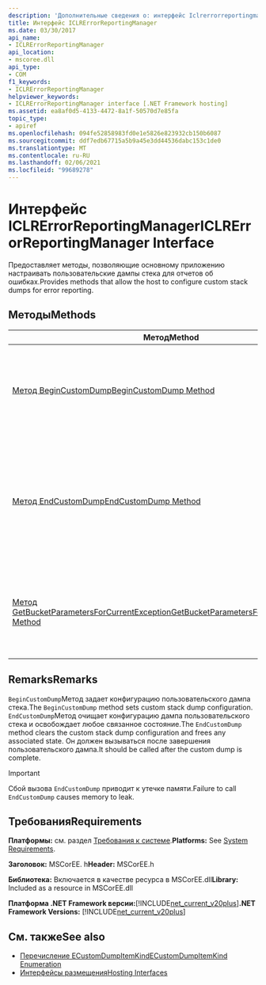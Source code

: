 ```yaml
---
description: 'Дополнительные сведения о: интерфейс Iclrerrorreportingmanagergetbucketparametersforcurrentexception'
title: Интерфейс ICLRErrorReportingManager
ms.date: 03/30/2017
api_name:
- ICLRErrorReportingManager
api_location:
- mscoree.dll
api_type:
- COM
f1_keywords:
- ICLRErrorReportingManager
helpviewer_keywords:
- ICLRErrorReportingManager interface [.NET Framework hosting]
ms.assetid: ea8af0d5-4133-4472-8a1f-50570d7e85fa
topic_type:
- apiref
ms.openlocfilehash: 094fe52858983fd0e1e5826e823932cb150b6087
ms.sourcegitcommit: ddf7edb67715a5b9a45e3dd44536dabc153c1de0
ms.translationtype: MT
ms.contentlocale: ru-RU
ms.lasthandoff: 02/06/2021
ms.locfileid: "99689278"
---
```

# <a name="iclrerrorreportingmanager-interface"></a><span data-ttu-id="6917a-103">Интерфейс ICLRErrorReportingManager</span><span class="sxs-lookup"><span data-stu-id="6917a-103">ICLRErrorReportingManager Interface</span></span>

<span data-ttu-id="6917a-104">Предоставляет методы, позволяющие основному приложению настраивать пользовательские дампы стека для отчетов об ошибках.</span><span class="sxs-lookup"><span data-stu-id="6917a-104">Provides methods that allow the host to configure custom stack dumps for error reporting.</span></span>  
  
## <a name="methods"></a><span data-ttu-id="6917a-105">Методы</span><span class="sxs-lookup"><span data-stu-id="6917a-105">Methods</span></span>  
  
|<span data-ttu-id="6917a-106">Метод</span><span class="sxs-lookup"><span data-stu-id="6917a-106">Method</span></span>|<span data-ttu-id="6917a-107">Описание</span><span class="sxs-lookup"><span data-stu-id="6917a-107">Description</span></span>|  
|------------|-----------------|  
|[<span data-ttu-id="6917a-108">Метод BeginCustomDump</span><span class="sxs-lookup"><span data-stu-id="6917a-108">BeginCustomDump Method</span></span>](iclrerrorreportingmanager-begincustomdump-method.md)|<span data-ttu-id="6917a-109">Задает конфигурацию пользовательских дампов стека для отчетов об ошибках.</span><span class="sxs-lookup"><span data-stu-id="6917a-109">Specifies the configuration of custom stack dumps for error reporting.</span></span>|  
|[<span data-ttu-id="6917a-110">Метод EndCustomDump</span><span class="sxs-lookup"><span data-stu-id="6917a-110">EndCustomDump Method</span></span>](iclrerrorreportingmanager-endcustomdump-method.md)|<span data-ttu-id="6917a-111">Очищает конфигурацию пользовательского дампа стека, которая была задана предыдущим вызовом метода `BeginCustomDump` .</span><span class="sxs-lookup"><span data-stu-id="6917a-111">Clears the custom stack dump configuration that was set by an earlier call to `BeginCustomDump`.</span></span>|  
|[<span data-ttu-id="6917a-112">Метод GetBucketParametersForCurrentException</span><span class="sxs-lookup"><span data-stu-id="6917a-112">GetBucketParametersForCurrentException Method</span></span>](iclrerrorreportingmanager-getbucketparametersforcurrentexception-method.md)|<span data-ttu-id="6917a-113">Возвращает контейнер Watson для текущего исключения в вызывающем потоке.</span><span class="sxs-lookup"><span data-stu-id="6917a-113">Gets the Watson bucket for the current exception on the calling thread.</span></span>|  
  
## <a name="remarks"></a><span data-ttu-id="6917a-114">Remarks</span><span class="sxs-lookup"><span data-stu-id="6917a-114">Remarks</span></span>  

 <span data-ttu-id="6917a-115">`BeginCustomDump`Метод задает конфигурацию пользовательского дампа стека.</span><span class="sxs-lookup"><span data-stu-id="6917a-115">The `BeginCustomDump` method sets custom stack dump configuration.</span></span> <span data-ttu-id="6917a-116">`EndCustomDump`Метод очищает конфигурацию дампа пользовательского стека и освобождает любое связанное состояние.</span><span class="sxs-lookup"><span data-stu-id="6917a-116">The `EndCustomDump` method clears the custom stack dump configuration and frees any associated state.</span></span> <span data-ttu-id="6917a-117">Он должен вызываться после завершения пользовательского дампа.</span><span class="sxs-lookup"><span data-stu-id="6917a-117">It should be called after the custom dump is complete.</span></span>  
  
> [!IMPORTANT]
> <span data-ttu-id="6917a-118">Сбой вызова `EndCustomDump` приводит к утечке памяти.</span><span class="sxs-lookup"><span data-stu-id="6917a-118">Failure to call `EndCustomDump` causes memory to leak.</span></span>  
  
## <a name="requirements"></a><span data-ttu-id="6917a-119">Требования</span><span class="sxs-lookup"><span data-stu-id="6917a-119">Requirements</span></span>  

 <span data-ttu-id="6917a-120">**Платформы:** см. раздел [Требования к системе](../../get-started/system-requirements.md).</span><span class="sxs-lookup"><span data-stu-id="6917a-120">**Platforms:** See [System Requirements](../../get-started/system-requirements.md).</span></span>  
  
 <span data-ttu-id="6917a-121">**Заголовок:** MSCorEE. h</span><span class="sxs-lookup"><span data-stu-id="6917a-121">**Header:** MSCorEE.h</span></span>  
  
 <span data-ttu-id="6917a-122">**Библиотека:** Включается в качестве ресурса в MSCorEE.dll</span><span class="sxs-lookup"><span data-stu-id="6917a-122">**Library:** Included as a resource in MSCorEE.dll</span></span>  
  
 <span data-ttu-id="6917a-123">**Платформа .NET Framework версии:**[!INCLUDE[net_current_v20plus](../../../../includes/net-current-v20plus-md.md)]</span><span class="sxs-lookup"><span data-stu-id="6917a-123">**.NET Framework Versions:** [!INCLUDE[net_current_v20plus](../../../../includes/net-current-v20plus-md.md)]</span></span>  
  
## <a name="see-also"></a><span data-ttu-id="6917a-124">См. также</span><span class="sxs-lookup"><span data-stu-id="6917a-124">See also</span></span>

- [<span data-ttu-id="6917a-125">Перечисление ECustomDumpItemKind</span><span class="sxs-lookup"><span data-stu-id="6917a-125">ECustomDumpItemKind Enumeration</span></span>](ecustomdumpitemkind-enumeration.md)
- [<span data-ttu-id="6917a-126">Интерфейсы размещения</span><span class="sxs-lookup"><span data-stu-id="6917a-126">Hosting Interfaces</span></span>](hosting-interfaces.md)
